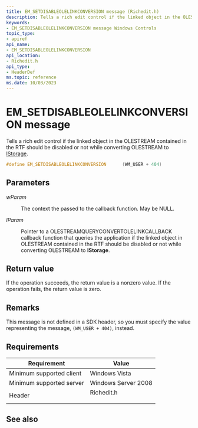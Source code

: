 ```yaml
---
title: EM_SETDISABLEOLELINKCONVERSION message (Richedit.h)
description: Tells a rich edit control if the linked object in the OLESTREAM contained in the RTF should be disabled or not while converting OLESTREAM to IStorage.
keywords:
- EM_SETDISABLEOLELINKCONVERSION message Windows Controls
topic_type:
- apiref
api_name:
- EM_SETDISABLEOLELINKCONVERSION
api_location:
- Richedit.h
api_type:
- HeaderDef
ms.topic: reference
ms.date: 10/03/2023
---
```


# EM\_SETDISABLEOLELINKCONVERSION message

Tells a rich edit control if the linked object in the OLESTREAM contained in the RTF should be disabled or not while converting OLESTREAM to [IStorage](/windows/win32/api/objidl/nn-objidl-istorage).

```C++
#define EM_SETDISABLEOLELINKCONVERSION		(WM_USER + 404)
```

## Parameters

<dl> <dt>

*wParam* 
</dt> <dd>

The context the passed to the callback function. May be NULL.

</dd> <dt>

*lParam* 
</dt> <dd>

Pointer to a OLESTREAMQUERYCONVERTOLELINKCALLBACK callback function that queries the application if the linked object in OLESTREAM contained in the RTF should be disabled or not while converting OLESTREAM to **IStorage**.

</dd> </dl>

## Return value

If the operation succeeds, the return value is a nonzero value.
If the operation fails, the return value is zero.

## Remarks

This message is not defined in a SDK header, so you must specify the value representing the message, `(WM_USER + 404)`, instead.


## Requirements



| Requirement | Value |
|-------------------------------------|---------------------------------------------------------------------------------------|
| Minimum supported client| Windows Vista |
| Minimum supported server| Windows Server 2008 |
| Header<br/>                   | <dl> <dt>Richedit.h</dt> </dl> |



## See also


 

 





